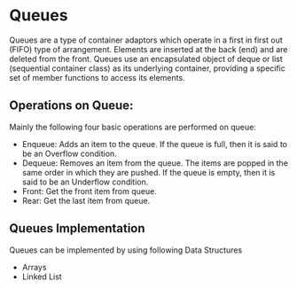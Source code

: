 # Queues

Queues are a type of container adaptors which operate in a first in first out (FIFO) type of arrangement. 
Elements are inserted at the back (end) and are deleted from the front. 
Queues use an encapsulated object of deque or list (sequential container class) as its underlying container, providing a specific set of member functions to access its elements.

## Operations on Queue:
Mainly the following four basic operations are performed on queue:

- Enqueue: Adds an item to the queue. If the queue is full, then it is said to be an Overflow condition.
- Dequeue: Removes an item from the queue. The items are popped in the same order in which they are pushed. If the queue is empty, then it is said to be an Underflow condition.
- Front: Get the front item from queue.
- Rear: Get the last item from queue.

## Queues Implementation

Queues can be implemented by using following Data Structures

- Arrays
- Linked List
